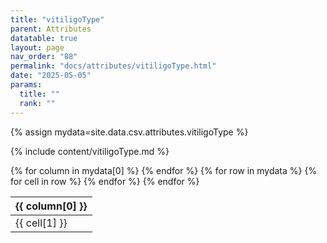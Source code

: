 ```yaml
---
title: "vitiligoType"
parent: Attributes
datatable: true
layout: page
nav_order: "88"
permalink: "docs/attributes/vitiligoType.html"
date: "2025-05-05"
params:
  title: ""
  rank: ""
---
```

{% assign mydata=site.data.csv.attributes.vitiligoType %} 

{% include content/vitiligoType.md %}

<table id="myTable" class="display" style="width:100%">
    <thead>
    {% for column in mydata[0] %}
        <th>{{ column[0] }}</th>
    {% endfor %}
    </thead>
    <tbody>
    {% for row in mydata %}
        <tr>
        {% for cell in row %}
            <td>{{ cell[1] }}</td>
        {% endfor %}
        </tr>
    {% endfor %}
    </tbody>
</table>
<script type="text/javascript">
  $(document).ready(function () {
    $('#myTable').DataTable({
      responsive: true,
      deferRender: false,
      paging: false,
      order: [],
    });
  });
</script>
